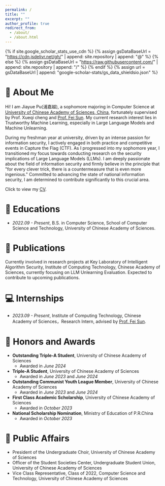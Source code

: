 ```yaml
---
permalink: /
title: ""
excerpt: ""
author_profile: true
redirect_from: 
  - /about/
  - /about.html
---
```


{% if site.google_scholar_stats_use_cdn %}
{% assign gsDataBaseUrl = "https://cdn.jsdelivr.net/gh/" | append: site.repository | append: "@" %}
{% else %}
{% assign gsDataBaseUrl = "https://raw.githubusercontent.com/" | append: site.repository | append: "/" %}
{% endif %}
{% assign url = gsDataBaseUrl | append: "google-scholar-stats/gs_data_shieldsio.json" %}

<span class='anchor' id='about-me'></span>


<!-- 
My research interest includes neural machine translation and computer vision. I have published more than 100 papers at the top international AI conferences with total <a href='https://scholar.google.com/citations?user=DhtAFkwAAAAJ'>google scholar citations <strong><span id='total_cit'>260000+</span></strong></a> (You can also use google scholar badge <a href='https://scholar.google.com/citations?user=DhtAFkwAAAAJ'><img src="https://img.shields.io/endpoint?url={{ url | url_encode }}&logo=Google%20Scholar&labelColor=f6f6f6&color=9cf&style=flat&label=citations"></a>).
-->

# 👋 About Me
Hi! I am Jiayue Pu(浦嘉越), a sophomore majoring in Computer Science at [University of Chinese Academy of Sciences, China](https://www.ucas.ac.cn/), fortunately supervised by Prof. Xueqi cheng and [Prof. Fei Sun](http://ofey.me/). My current research interest lies in Trustworthy Machine Learning, especially in Large Language Models and Machine Unlearning.

During my freshman year at university, driven by an intense passion for information security, I actively engaged in both practice and competitive events in Capture the Flag (CTF). As I progressed into my sophomore year, I transitioned my focus towards conducting research on the security implications of Large Language Models (LLMs). I am deeply passionate about the field of information security and firmly believe in the principle that "for every clever trick, there is a countermeasure that is even more ingenious." Committed to advancing the state of national information security, I am determined to contribute significantly to this crucial area.

Click to view my [CV](https://github.com/pujiayue/pujiayue.github.io/blob/main/docs/pjy's_resume.pdf).

# 📖 Educations
- *2022.09 - Present*, B.S. in Computer Science, School of Computer Science and Technology, University of Chinese Academy of Sciences.
  
# 📝 Publications 
Currently involved in research projects at Key Laboratory of Intelligent Algorithm Security, Institute of Computing Technology, Chinese Academy of Sciences, currently focusing on LLM Unlearning Evaluation. Expected to contribute to upcoming publications.

<!--
<div class='paper-box'><div class='paper-box-image'><div><div class="badge">CVPR 2016</div><img src='images/500x300.png' alt="sym" width="100%"></div></div>
<div class='paper-box-text' markdown="1">

[Deep Residual Learning for Image Recognition](https://openaccess.thecvf.com/content_cvpr_2016/papers/He_Deep_Residual_Learning_CVPR_2016_paper.pdf)

**Kaiming He**, Xiangyu Zhang, Shaoqing Ren, Jian Sun

[**Project**](https://scholar.google.com/citations?view_op=view_citation&hl=zh-CN&user=DhtAFkwAAAAJ&citation_for_view=DhtAFkwAAAAJ:ALROH1vI_8AC) <strong><span class='show_paper_citations' data='DhtAFkwAAAAJ:ALROH1vI_8AC'></span></strong>
- Lorem ipsum dolor sit amet, consectetur adipiscing elit. Vivamus ornare aliquet ipsum, ac tempus justo dapibus sit amet. 
</div>
</div>

- [Lorem ipsum dolor sit amet, consectetur adipiscing elit. Vivamus ornare aliquet ipsum, ac tempus justo dapibus sit amet](https://github.com), A, B, C, **CVPR 2020**
-->

# 💻 Internships
- *2023.09 - Present*, Institute of Computing Technology, Chinese Academy of Sciences，Research Intern, advised by [Prof. Fei Sun](http://ofey.me/).

# 🥇 Honors and Awards
- **Outstanding Triple-A Student**,  University of Chinese Academy of Sciences
  - Awarded in *June 2024*
- **Triple-A Student**, University of Chinese Academy of Sciences
  - Awarded in *June 2023* and *June 2024*
- **Outstanding Communist Youth League Member**, University of Chinese Academy of Sciences
  - Awarded in *June 2023* and *June 2024*
- **First Class Academic Scholarship**, University of Chinese Academy of Sciences
  - Awarded in *October 2023*
- **National Scholarship Nomination**, Ministry of Education of P.R.China
  - Awarded in *October 2023*

<!--
# 💬 Invited Talks
- *2021.06*, Lorem ipsum dolor sit amet, consectetur adipiscing elit. Vivamus ornare aliquet ipsum, ac tempus justo dapibus sit amet. 
- *2021.03*, Lorem ipsum dolor sit amet, consectetur adipiscing elit. Vivamus ornare aliquet ipsum, ac tempus justo dapibus sit amet.  \| [\[video\]](https://github.com/)
-->

# 👩 Public Affairs
- President of the Undergraduate Choir, University of Chinese Academy of Sciences
- Officer of the Student Societies Center, Undergraduate Student Union, University of Chinese Academy of Sciences
- Vice Class Representative, Class of 2022, Computer Science and Technology, University of Chinese Academy of Sciences
